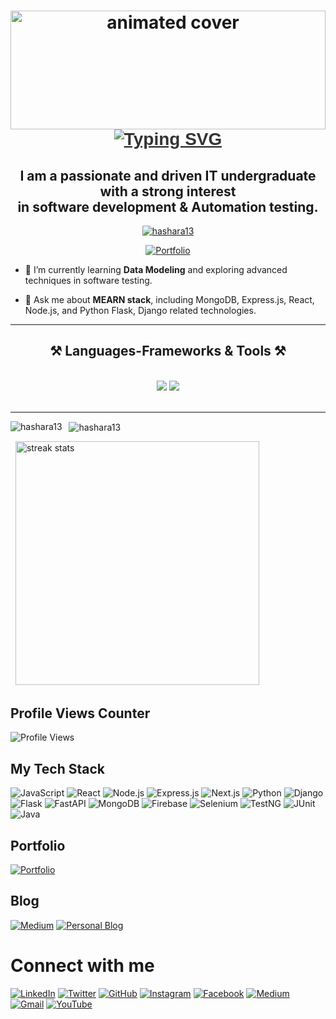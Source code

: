 <h1 align="center">
  <img src="https://user-images.githubusercontent.com/74038190/213910845-af37a709-8995-40d6-be59-724526e3c3d7.gif" width="100%" style="max-height: 190px;" alt="animated cover">
  <br>

  
<div align="center">
  <a href="https://git.io/typing-svg">
    <img src="https://readme-typing-svg.herokuapp.com?font=Righteous&weight=600&size=45&duration=4000&pause=1000&center=true&vCenter=true&random=false&width=720&height=100&lines=Hi+Hi+%F0%9F%91%8B%2C+I%27m+Hashara+Nethmin+%F0%9F%91%8B+" alt="Typing SVG" style="font-family: 'Righteous', sans-serif; color: #333;">
  </a>
</div>



<h2 align="center">I am a passionate and driven IT undergraduate with a strong interest
  <br> in software development & Automation testing.</h2>

<p align="center">
  <a href="https://github.com/ryo-ma/github-profile-trophy">
<img src="https://github-profile-trophy.vercel.app/?username=Hashara13&theme=monokai" alt="hashara13" />
  </a>
</p>

<div align="center">

[![Portfolio](https://img.shields.io/badge/Portfolio-333333?style=for-the-badge&logo=notion&logoColor=white)](https://hashara13.github.io/HasharaNethmin-Portfolio-/)

</div>

- 🌱 I’m currently learning **Data Modeling** and exploring advanced techniques in software testing.

- 💬 Ask me about **MEARN stack**, including MongoDB, Express.js, React, Node.js, and Python Flask, Django related technologies.
<hr/>


<h2 align="center">⚒️ Languages-Frameworks & Tools ⚒️</h2>
<br/>


<div align="center">
    <img src="https://skillicons.dev/icons?i=react,bootstrap,mui,html,css,vscode,github,figma,tailwind,git,r" />
    <img src="https://skillicons.dev/icons?i=nodejs,python,javascript,typescript,express,firebase,mongodb,c,java,nextjs,mysql,flask,selenium,aws,azure" /><br>

</div>
<br/>


<hr/>



<p>
  <img align="left" src="https://github-readme-stats.vercel.app/api/top-langs?username=hashara13&show_icons=true&locale=en&layout=compact&theme=radical" alt="hashara13" />
</p>

<p>&nbsp;
  <img align="center" src="https://github-readme-stats.vercel.app/api?username=hashara13&show_icons=true&locale=en&theme=radical&rank_icon=github&border_radius=10" alt="hashara13" />
</p>
<p>&nbsp;
   <img width=390 src="https://github-readme-streak-stats-salesp07.vercel.app/?user=salesp07&count_private=true&theme=radical" alt="streak stats"/>
</p>

## Profile Views Counter

![Profile Views](https://komarev.com/ghpvc/?username=Hashara13&color=blueviolet&style=flat-square)

## My Tech Stack

![JavaScript](https://img.shields.io/badge/-JavaScript-black?style=for-the-badge&logo=javascript)
![React](https://img.shields.io/badge/-React-black?style=for-the-badge&logo=react)
![Node.js](https://img.shields.io/badge/-Node.js-black?style=for-the-badge&logo=Node.js)
![Express.js](https://img.shields.io/badge/-Express.js-black?style=for-the-badge&logo=express)
![Next.js](https://img.shields.io/badge/-Next.js-black?style=for-the-badge&logo=next.js)
![Python](https://img.shields.io/badge/-Python-black?style=for-the-badge&logo=python)
![Django](https://img.shields.io/badge/-Django-black?style=for-the-badge&logo=django)
![Flask](https://img.shields.io/badge/-Flask-black?style=for-the-badge&logo=flask)
![FastAPI](https://img.shields.io/badge/-FastAPI-black?style=for-the-badge&logo=fastapi)
![MongoDB](https://img.shields.io/badge/-MongoDB-black?style=for-the-badge&logo=mongodb)
![Firebase](https://img.shields.io/badge/-Firebase-black?style=for-the-badge&logo=firebase)
![Selenium](https://img.shields.io/badge/-Selenium-black?style=for-the-badge&logo=selenium)
![TestNG](https://img.shields.io/badge/-TestNG-black?style=for-the-badge&logo=testng)
![JUnit](https://img.shields.io/badge/-JUnit-black?style=for-the-badge&logo=junit5)
![Java](https://img.shields.io/badge/-Java-black?style=for-the-badge&logo=java)


## Portfolio

[![Portfolio](https://img.shields.io/badge/Portfolio-333333?style=for-the-badge&logo=notion&logoColor=white)](https://hashara13.github.io/HasharaNethmin-Portfolio-/)

## Blog

[![Medium](https://img.shields.io/badge/Medium-12100E?style=for-the-badge&logo=medium&logoColor=white)](https://medium.com/@hasharanethmin)
[![Personal Blog](https://img.shields.io/badge/Personal%20Blog-FF5722?style=for-the-badge&logo=blogger&logoColor=white)](https://hasharanethmin.blogspot.com/)

# Connect with me

[![LinkedIn](https://img.shields.io/badge/LinkedIn-0077B5?style=for-the-badge&logo=linkedin&logoColor=white)](https://www.linkedin.com/in/hashara-nethmin-084925213)
[![Twitter](https://img.shields.io/badge/Twitter-1DA1F2?style=for-the-badge&logo=twitter&logoColor=white)](https://twitter.com/Hashara_nethmin)
[![GitHub](https://img.shields.io/badge/GitHub-100000?style=for-the-badge&logo=github&logoColor=white)](https://github.com/Hashara13)
[![Instagram](https://img.shields.io/badge/Instagram-E4405F?style=for-the-badge&logo=instagram&logoColor=white)](https://instagram.com/_kanchuka?utm_source=qr&igshid=MzNlNGNkZWQ4Mg==)
[![Facebook](https://img.shields.io/badge/Facebook-1877F2?style=for-the-badge&logo=facebook&logoColor=white)](https://www.facebook.com/profile.php?id=100008720083262&mibextid=ZbWKwL)
[![Medium](https://img.shields.io/badge/Medium-12100E?style=for-the-badge&logo=medium&logoColor=white)](https://medium.com/@hasharanethmin)
[![Gmail](https://img.shields.io/badge/Gmail-D14836?style=for-the-badge&logo=gmail&logoColor=white)](mailto:hnethmin13@gmail.com)
[![YouTube](https://img.shields.io/badge/YouTube-FF0000?style=for-the-badge&logo=youtube&logoColor=white)](https://youtube.com/@hasharanethmin2555?si=FQ44x-dDTZdiwyMt)

